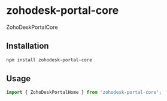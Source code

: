# zohodesk-portal-core

ZohoDeskPortalCore

## Installation

```sh
npm install zohodesk-portal-core
```

## Usage


```js
import { ZohoDeskPortalHome } from 'zohodesk-portal-core';
```
